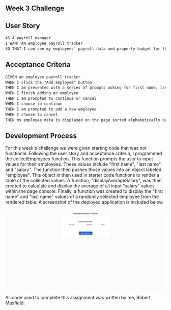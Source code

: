 ## Week 3 Challenge


## User Story

```md
AS A payroll manager
I WANT AN employee payroll tracker
SO THAT I can see my employees' payroll data and properly budget for the company
```

## Acceptance Criteria

```md
GIVEN an employee payroll tracker
WHEN I click the "Add employee" button
THEN I am presented with a series of prompts asking for first name, last name, and salary
WHEN I finish adding an employee
THEN I am prompted to continue or cancel
WHEN I choose to continue
THEN I am prompted to add a new employee
WHEN I choose to cancel
THEN my employee data is displayed on the page sorted alphabetically by last name, and the console shows computed and aggregated data
```

## Development Process
For this week's challenge we were given starting code that was not functional.
Following the user story and acceptance criteria, I programmed the collectEmployees function.
This function prompts the user to input values for their employees. These values include "first name", "last name", and "salary".
The function then pushes those values into an object labeled "employee". This object in then used in starter code functions to render a table of the collected values.
A function, "displayAverageSalary", was then created to calculate and display the average of all input "salary" values within the page console.
Finally, a function was created to display the "first name" and "last name" values of a randomly selected employee from the rendered table.
A screenshot of the deployed application is included below.

![Screenshot of deployed application](./Challenge3Screenshot.png)

All code used to complete this assignment was written by me, Robert Maxfield.